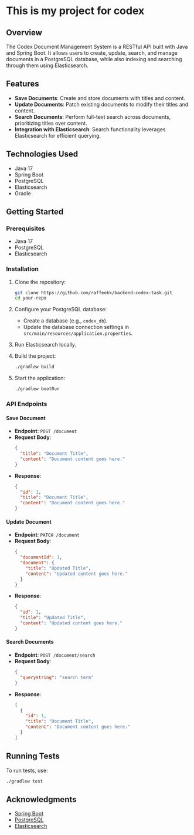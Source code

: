 # This is my project for codex 

## Overview

The Codex Document Management System is a RESTful API built with Java and Spring Boot. It allows users to create, update, search, and manage documents in a PostgreSQL database, while also indexing and searching through them using Elasticsearch.

## Features

- **Save Documents**: Create and store documents with titles and content.
- **Update Documents**: Patch existing documents to modify their titles and content.
- **Search Documents**: Perform full-text search across documents, prioritizing titles over content.
- **Integration with Elasticsearch**: Search functionality leverages Elasticsearch for efficient querying.

## Technologies Used

- Java 17
- Spring Boot
- PostgreSQL
- Elasticsearch
- Gradle

## Getting Started

### Prerequisites

- Java 17
- PostgreSQL
- Elasticsearch

### Installation

1. Clone the repository:
   ```bash
   git clone https://github.com/raffeekk/backend-codex-task.git
   cd your-repo
   ```

2. Configure your PostgreSQL database:
   - Create a database (e.g., `codex_db`).
   - Update the database connection settings in `src/main/resources/application.properties`.

3. Run Elasticsearch locally.

4. Build the project:
   ```bash
   ./gradlew build
   ```

5. Start the application:
   ```bash
   ./gradlew bootRun
   ```

### API Endpoints

#### Save Document

- **Endpoint**: `POST /document`
- **Request Body**:
  ```json
  {
    "title": "Document Title",
    "content": "Document content goes here."
  }
  ```
- **Response**:
  ```json
  {
    "id": 1,
    "title": "Document Title",
    "content": "Document content goes here."
  }
  ```

#### Update Document

- **Endpoint**: `PATCH /document`
- **Request Body**:
  ```json
  {
    "documentId": 1,
    "document": {
      "title": "Updated Title",
      "content": "Updated content goes here."
    }
  }
  ```
- **Response**:
  ```json
  {
    "id": 1,
    "title": "Updated Title",
    "content": "Updated content goes here."
  }
  ```

#### Search Documents

- **Endpoint**: `POST /document/search`
- **Request Body**:
  ```json
  {
    "querystring": "search term"
  }
  ```
- **Response**:
  ```json
  [
    {
      "id": 1,
      "title": "Document Title",
      "content": "Document content goes here."
    }
  ]
  ```

## Running Tests

To run tests, use:
```bash
./gradlew test
```

## Acknowledgments

- [Spring Boot](https://spring.io/projects/spring-boot)
- [PostgreSQL](https://www.postgresql.org/)
- [Elasticsearch](https://www.elastic.co/elasticsearch/)
```
